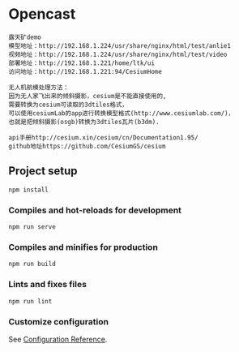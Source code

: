 # Opencast
```
露天矿demo
模型地址：http://192.168.1.224/usr/share/nginx/html/test/anlie1
视频地址：http://192.168.1.224/usr/share/nginx/html/test/video
部署地址：http://192.168.1.221/home/ltk/ui
访问地址：http://192.168.1.221:94/CesiumHome
```
```
无人机航模处理方法：
因为无人家飞出来的倾斜摄影，cesium是不能直接使用的,
需要转换为cesium可读取的3dtiles格式，
可以使用cesiumLab的app进行转换模型格式(http://www.cesiumlab.com/)，
也就是把倾斜摄影(osgb)转换为3dtiles瓦片(b3dm).

api手册http://cesium.xin/cesium/cn/Documentation1.95/
github地址https://github.com/CesiumGS/cesium
```
## Project setup
```
npm install
```

### Compiles and hot-reloads for development
```
npm run serve
```

### Compiles and minifies for production
```
npm run build
```

### Lints and fixes files
```
npm run lint
```

### Customize configuration
See [Configuration Reference](https://cli.vuejs.org/config/).
